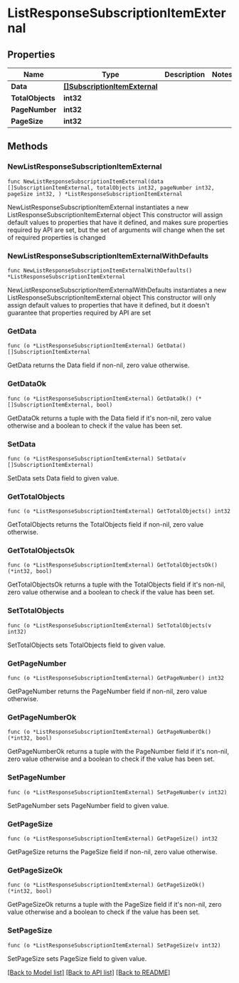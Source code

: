 # ListResponseSubscriptionItemExternal

## Properties

Name | Type | Description | Notes
------------ | ------------- | ------------- | -------------
**Data** | [**[]SubscriptionItemExternal**](SubscriptionItemExternal.md) |  | 
**TotalObjects** | **int32** |  | 
**PageNumber** | **int32** |  | 
**PageSize** | **int32** |  | 

## Methods

### NewListResponseSubscriptionItemExternal

`func NewListResponseSubscriptionItemExternal(data []SubscriptionItemExternal, totalObjects int32, pageNumber int32, pageSize int32, ) *ListResponseSubscriptionItemExternal`

NewListResponseSubscriptionItemExternal instantiates a new ListResponseSubscriptionItemExternal object
This constructor will assign default values to properties that have it defined,
and makes sure properties required by API are set, but the set of arguments
will change when the set of required properties is changed

### NewListResponseSubscriptionItemExternalWithDefaults

`func NewListResponseSubscriptionItemExternalWithDefaults() *ListResponseSubscriptionItemExternal`

NewListResponseSubscriptionItemExternalWithDefaults instantiates a new ListResponseSubscriptionItemExternal object
This constructor will only assign default values to properties that have it defined,
but it doesn't guarantee that properties required by API are set

### GetData

`func (o *ListResponseSubscriptionItemExternal) GetData() []SubscriptionItemExternal`

GetData returns the Data field if non-nil, zero value otherwise.

### GetDataOk

`func (o *ListResponseSubscriptionItemExternal) GetDataOk() (*[]SubscriptionItemExternal, bool)`

GetDataOk returns a tuple with the Data field if it's non-nil, zero value otherwise
and a boolean to check if the value has been set.

### SetData

`func (o *ListResponseSubscriptionItemExternal) SetData(v []SubscriptionItemExternal)`

SetData sets Data field to given value.


### GetTotalObjects

`func (o *ListResponseSubscriptionItemExternal) GetTotalObjects() int32`

GetTotalObjects returns the TotalObjects field if non-nil, zero value otherwise.

### GetTotalObjectsOk

`func (o *ListResponseSubscriptionItemExternal) GetTotalObjectsOk() (*int32, bool)`

GetTotalObjectsOk returns a tuple with the TotalObjects field if it's non-nil, zero value otherwise
and a boolean to check if the value has been set.

### SetTotalObjects

`func (o *ListResponseSubscriptionItemExternal) SetTotalObjects(v int32)`

SetTotalObjects sets TotalObjects field to given value.


### GetPageNumber

`func (o *ListResponseSubscriptionItemExternal) GetPageNumber() int32`

GetPageNumber returns the PageNumber field if non-nil, zero value otherwise.

### GetPageNumberOk

`func (o *ListResponseSubscriptionItemExternal) GetPageNumberOk() (*int32, bool)`

GetPageNumberOk returns a tuple with the PageNumber field if it's non-nil, zero value otherwise
and a boolean to check if the value has been set.

### SetPageNumber

`func (o *ListResponseSubscriptionItemExternal) SetPageNumber(v int32)`

SetPageNumber sets PageNumber field to given value.


### GetPageSize

`func (o *ListResponseSubscriptionItemExternal) GetPageSize() int32`

GetPageSize returns the PageSize field if non-nil, zero value otherwise.

### GetPageSizeOk

`func (o *ListResponseSubscriptionItemExternal) GetPageSizeOk() (*int32, bool)`

GetPageSizeOk returns a tuple with the PageSize field if it's non-nil, zero value otherwise
and a boolean to check if the value has been set.

### SetPageSize

`func (o *ListResponseSubscriptionItemExternal) SetPageSize(v int32)`

SetPageSize sets PageSize field to given value.



[[Back to Model list]](../README.md#documentation-for-models) [[Back to API list]](../README.md#documentation-for-api-endpoints) [[Back to README]](../README.md)


